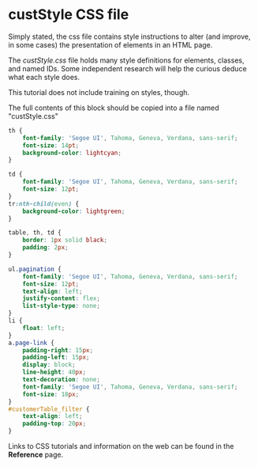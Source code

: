 # custStyle CSS file
Simply stated, the css file contains style instructions to alter (and improve, in some cases) the presentation of elements in an HTML page.

The *custStyle.css* file holds many style definitions for elements, classes, and named IDs. Some independent research will help the curious deduce what each style does. 

This tutorial does not include training on styles, though.

The full contents of this block should be copied into a file named "custStyle.css"

````css
th {
    font-family: 'Segoe UI', Tahoma, Geneva, Verdana, sans-serif;
    font-size: 14pt;
    background-color: lightcyan;
}

td {
    font-family: 'Segoe UI', Tahoma, Geneva, Verdana, sans-serif;
    font-size: 12pt;
}
tr:nth-child(even) {
    background-color: lightgreen;
}

table, th, td {
    border: 1px solid black;
    padding: 2px;
}

ul.pagination {
	font-family: 'Segoe UI', Tahoma, Geneva, Verdana, sans-serif;
	font-size: 12pt;
	text-align: left;
	justify-content: flex;
	list-style-type: none;
}
li {
	float: left;
}
a.page-link {
	padding-right: 15px;
	padding-left: 15px;
	display: block;
	line-height: 40px;
	text-decoration: none;
	font-family: 'Segoe UI', Tahoma, Geneva, Verdana, sans-serif;
	font-size: 18px;
}
#customerTable_filter {
	text-align: left;
	padding-top: 20px;
}
````

Links to CSS tutorials and information on the web can be found in the **Reference** page.
